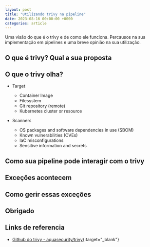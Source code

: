 ```yaml
---
layout: post
title: "Utilizando trivy na pipeline"
date: 2023-08-16 00:00:00 +0000
categories: article
---
```


Uma visão do que é o trivy e de como ele funciona.
Percausos na sua implementação em pipelines e uma breve opinião na sua utilização.

## O que é trivy? Qual a sua proposta

## O que o trivy olha?

- Target
  - Container Image
  - Filesystem
  - Git repository (remote)
  - Kubernetes cluster or resource

- Scanners
  - OS packages and software dependencies in use (SBOM)
  - Known vulnerabilities (CVEs)
  - IaC misconfigurations
  - Sensitive information and secrets

## Como sua pipeline pode interagir com o trivy

## Exceções acontecem

## Como gerir essas exceções

## Obrigado

## Links de referencia

- [Github do trivy - aquasecurity/trivy](https://github.com/aquasecurity/trivy){:target="_blank"}
